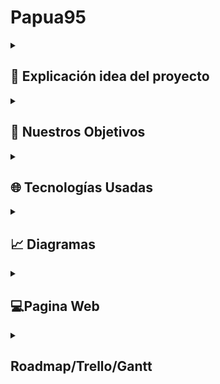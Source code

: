 <h1>Papua95</h1>
<details> <summary><h2>📖 Explicación idea del proyecto</h2></summary>
  
**Papua95** es una colección de videojuegos con temática “retro” originales o variaciones de otros ya creados, pero con contenido diferencial. Todo esto en una recreación de la interfaz gráfica de Windows 95, combinando elementos y ofreciendo la  interactividad del mismo a su vez cambiando el contenido por uno más humorístico o algún que otro “easter egg” de nosotros los creadores sin que se pierda la seriedad de la recreación.

</details> 

<details> 
<summary><h2>🎯 Nuestros Objetivos</h2></summary>
  
### **1. Recrear Fielmente la Interfaz de Windows 95**
Nuestro principal objetivo es ofrecer una experiencia auténtica y nostálgica de Windows 95 en un entorno web moderno. Para lograrlo, nos enfocamos en el **diseño detallado**, buscando replicar elementos icónicos como el Menú Inicio, el escritorio, las ventanas redimensionables y los diálogos de sistema. 
Asegurando a su vez que estos elementos tengan **interactividad**, para permitir a los usuarios interactuar con la interfaz como lo harían en un sistema operativo real (arrastrar ventanas, hacer clic en el icono de Cachondino). También es importante mantener esa **estética retro**, ya sea manteniendo la paleta de colores, tipografías y efectos visuales propios de los años 90.

### **2. Desarrollar juegos retro con nuestro toque personalizado**
Queremos ofrecer una colección de juegos retro que combinen la nostalgia con mecánicas innovadoras. Haciendo **juegos clásicos reinventados**, creando variantes de juegos populares como el dinosaurio de Google, Snake o Buscaminas, añadiendo elementos únicos y desafíos nuevos.
Siguiendo una **estética pixelada** utilizando gráficos en 8 y 16 bits para mantener la esencia retro, en juegos que serán simples, pero adictivos.

### **3. Implementar un sistema de puntuaciones**
Para fomentar la competencia y la rejugabilidad, nos proponemos:
- **Guardar puntuaciones**: Utilizar Firebase Firestore para almacenar los resultados de los jugadores de manera segura y eficiente.
- **Tabla de líderes**: Mostrar los mejores puntajes por juego, permitiendo a los usuarios competir por el primer lugar.

### **4. Ofrecer una Experiencia Inmersiva**
Buscamos que los usuarios se sientan transportados a los años 90 mediante:
- **Efectos visuales**: Emular una pantalla CRT con filtros CSS.
- **Sonidos auténticos**: Integración de efectos de sonido y música retro, como los sonidos de inicio de Windows 95 o melodías en 8 bits.
- **Easter eggs**: Esconder detalles humorísticos y referencias culturales de los creadores para sorprender a los usuarios.
</details> 

<details>
<summary><h2>🌐 Tecnologías Usadas</h2></summary>
  
### **Frontend**
- **React**: Utilizamos React como la base de nuestra interfaz de usuario. React nos permite crear componentes reutilizables y gestionar el estado de la aplicación de manera eficiente, lo que es esencial para simular la interfaz modular de Windows 95.
- **React95**: Para lograr una recreación auténtica de la interfaz de Windows 95, utilizamos la librería **React95**. Esta librería proporciona componentes preestilizados (como ventanas, botones, menús y barras de herramientas) que imitan fielmente el diseño clásico de Windows 95, acelerando el desarrollo y asegurando la coherencia visual.
- **Tailwind CSS**: Para estilos personalizados y un diseño responsive, empleamos **Tailwind CSS**. Tailwind nos permite aplicar estilos directamente en el markup mediante clases utilitarias, lo que agiliza el desarrollo y facilita la creación de diseños consistentes y modernos sin perder la estética retro.

### **Desarrollo de Juegos**
- **Canvas**: Para los juegos retro, utilizamos Canvas, una API de gráficos en 2D integrada en HTML5. Canvas nos permite dibujar gráficos, animaciones y gestionar interacciones directamente en el navegador, lo que es ideal para juegos simples como el clásico Snake, el dinosaurio de Google o un Buscaminas.
- **Godot**: Para los juegos más complejos, Godot es una herramienta potente y flexible que nos permite crear juegos 2D y 3D con lógica avanzada. Exportamos los juegos desarrollados en Godot a formatos compatibles con la web (como WebAssembly) para integrarlos en nuestro proyecto.

### **Backend y Base de Datos**
- **Firebase Firestore**: Base de datos NoSQL en tiempo real utilizada para almacenar y gestionar las puntuaciones de los jugadores. Firestore nos permite guardar datos de manera escalable y sincronizarlos en tiempo real, lo que es ideal para la tabla de líderes.
  
</details> 

<details> <summary><h2>📈 Diagramas</h2></summary>

  <details> <summary><h3>Base de datos</h3></summary>
    <img src="diagramas/diagrama-bbdd.png" alt="Diagrama base de datos" width="500"/>
  </details>

  <details> <summary><h3>Casos de uso</h3></summary>
    <img src="diagramas/Casos de uso.png" alt="Diagrama casos de uso" width="500"/>
  </details>

  <details> <summary><h3>Casos de secuencia</h3></summary>
    <img src="diagramas/Casos de secuencia.png" alt="Diagrama casos de secuencia" width="500"/>
  </details>
</details>

<details> <summary><h2>💻Pagina Web</h2></summary> 

  <details> <summary><h3>💭Mockup</h3></summary>
  En esta captura, se muestra el escritorio donde se recrea con algunos cambios la estética clásica de Windows 95. También se observa el Menú Inicio desplegado con las opciones típicas.

  <img src="mockups/mockup1.png" alt="Menú Inicio de Windows 95" width="800"/>
  
  Esta captura muestra una carpeta abierta, los usuarios pueden navegar por directorios virtuales simulando la experiencia clásica.
  
  <img src="mockups/mockup2.png" alt="Carpeta abierta" width="600"/>

  Esta captura muestra un juego abierto, los usuarios pueden jugar en la web simulando la experiencia clásica.
  
  <img src="mockups/mockup3.png" alt="Juego abierto" width="600"/>
  
  </details> 

 <details> <summary><h3>🎨Paleta De Colores</h3></summary>

 <img src="mockups/paleta.png" alt="Juego abierto" width="600"/>
 
 </details> 

 <details> <summary><h3>👀Logo</h3></summary>

 <img src="src/assets/img/logo.png" alt="logo de papua" width="150"/>
 
 </details> 

 <details> <summary><h3>🔗Funcionalidades Web</h3></summary>
   
1. **Interfaz de Windows 95**: Menú Inicio, ventanas, escritorio.
2. **Juegos Retro**:
   - Cachondino 2 Definitive Edition
   - La rana marrana
3. **Sistema de Puntuaciones**:
   - Guardar puntuaciones en tiempo real.
   - Tabla de líderes por juego top 10.
4. **Efectos Visuales/Sonidos**: CRT filter, sonidos de Windows 95.
 
 </details> 
</details> 

<details> <summary><h2>Roadmap/Trello/Gantt</h2></summary>
  
https://trello.com/b/qfb03lwb/project-kigger 

</details>
